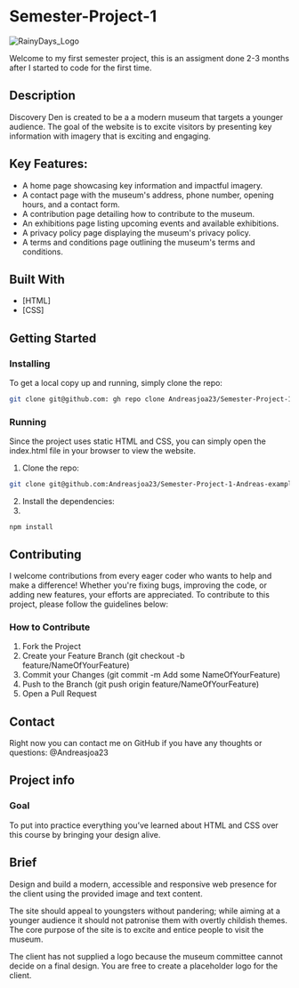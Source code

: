 # Semester-Project-1
![RainyDays_Logo](https://github.com/Andreasjoa23/Rainydays/assets/147412848/473feae5-71de-410c-b7c8-f622adbe2370)

Welcome to my first semester project, this is an assigment done 2-3 months after I started to code for the first time.

## Description
Discovery Den is created to be a a modern museum that targets a younger audience. The goal of the website is to excite visitors by presenting key information with imagery that is exciting and engaging.


## Key Features:
* A home page showcasing key information and impactful imagery.
* A contact page with the museum's address, phone number, opening hours, and a contact form.
* A contribution page detailing how to contribute to the museum.
* An exhibitions page listing upcoming events and available exhibitions.
* A privacy policy page displaying the museum's privacy policy.
* A terms and conditions page outlining the museum's terms and conditions.

## Built With
* [HTML]
* [CSS]

## Getting Started
  ### Installing

  To get a local copy up and running, simply clone the repo:
  ```bash
  git clone git@github.com: gh repo clone Andreasjoa23/Semester-Project-1-Andreas
  ```
  ### Running
  Since the project uses static HTML and CSS, you can simply open the index.html file in your browser to view the website.
1. Clone the repo:

```bash
git clone git@github.com:Andreasjoa23/Semester-Project-1-Andreas-example.git
```

2. Install the dependencies:
3. 
```
npm install
```

## Contributing
  I welcome contributions from every eager coder who wants to help and make a difference! 
  Whether you're fixing bugs, improving the code, or adding new features, your efforts are appreciated. 
  To contribute to this project, please follow the guidelines below:
  
  ### How to Contribute
  1. Fork the Project
  2. Create your Feature Branch (git checkout -b feature/NameOfYourFeature)
  3. Commit your Changes (git commit -m Add some NameOfYourFeature)
  4. Push to the Branch (git push origin feature/NameOfYourFeature)
  5. Open a Pull Request

## Contact
Right now you can contact me on GitHub if you have any thoughts or questions: @Andreasjoa23

## Project info
  ### Goal
  To put into practice everything you’ve learned about HTML and CSS over this course by bringing your design alive.

  ## Brief
  Design and build a modern, accessible and responsive web presence for the client using the provided image and text content.

  The site should appeal to youngsters without pandering; while aiming at a younger audience it should not patronise them with overtly childish themes. The core purpose of the site is to excite and entice people to visit the museum.

  The client has not supplied a logo because the museum committee cannot decide on a final design. You are free to create a placeholder logo for the client.
